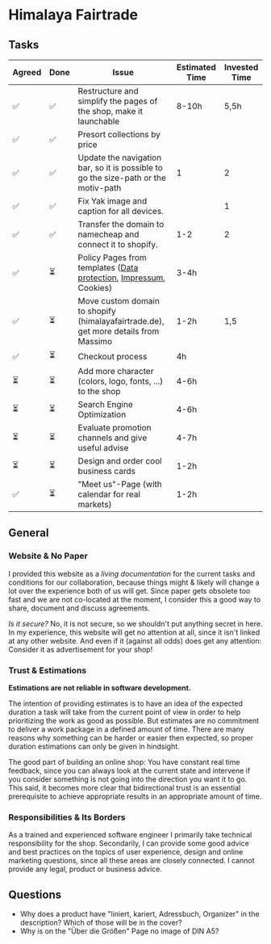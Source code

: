 # Himalaya Fairtrade

## Tasks

| Agreed | Done | Issue                                                                                                                                                                     | Estimated Time | Invested Time |
| ------ | ---- | ------------------------------------------------------------------------------------------------------------------------------------------------------------------------- | -------------- | ------------- |
| ✅      | ✅    | Restructure and simplify the pages of the shop, make it launchable                                                                                                        | 8-10h          | 5,5h          |
| ✅      | ✅    | Presort collections by price                                                                                                                                              |                |               |
| ✅      | ✅    | Update the navigation bar, so it is possible to go the size-path or the motiv-path                                                                                        | 1              | 2             |
| ✅      | ✅    | Fix Yak image and caption for all devices.                                                                                                                                |                | 1             |
| ✅      | ✅    | Transfer the domain to namecheap and connect it to shopify.                                                                                                               | 1-2            | 2             |
| ✅      | ⏳    | Policy Pages from templates ([Data protection](https://help.shopify.com/pdf/gdpr-whitepaper.pdf), [Impressum](https://www.shopify.de/tools/impressum-generator), Cookies) | 3-4h           |               |
| ✅      | ⏳    | Move custom domain to shopify (himalayafairtrade.de), get more details from Massimo                                                                                       | 1-2h           | 1,5           |
| ✅      | ⏳    | Checkout process                                                                                                                                                          | 4h             |               |
| ⏳      | ⏳    | Add more character (colors, logo, fonts, ...) to the shop                                                                                                                 | 4-6h           |               |
| ⏳      | ⏳    | Search Engine Optimization                                                                                                                                                | 4-6h           |               |
| ⏳      | ⏳    | Evaluate promotion channels and give useful advise                                                                                                                        | 4-7h           |               |
| ⏳      | ⏳    | Design and order cool business cards                                                                                                                                      | 1-2h           |               |
| ✅      | ⏳    | "Meet us"-Page (with calendar for real markets)                                                                                                                           | 1-2h           |               |


## General
### Website & No Paper
I provided this website as a *living documentation* for the current tasks and conditions for our collaboration, because things might & likely will change a lot over the experience both of us will get. Since paper gets obsolete too fast and we are not co-located at the moment, I consider this a good way to share, document and discuss agreements.

*Is it secure?* No, it is not secure, so we shouldn't put anything secret in here. In my experience, this website will get no attention at all, since it isn't linked at any other website. And even if it (against all odds) does get any attention: Consider it as advertisement for your shop!

### Trust & Estimations
**Estimations are not reliable in software development.**

The intention of providing estimates is to have an idea of the expected duration a task will take from the current point of view in order to help prioritizing the work as good as possible. But estimates are no commitment to deliver a work package in a defined amount of time. There are many reasons why something can be harder or easier then expected, so proper duration estimations can only be given in hindsight.

The good part of building an online shop: You have constant real time feedback, since you can always look at the current state and intervene if you consider something is not going into the direction you want it to go. This said, it becomes more clear that bidirectional trust is an essential prerequisite to achieve appropriate results in an appropriate amount of time.

### Responsibilities & Its Borders
As a trained and experienced software engineer I primarily take technical responsibility for the shop. Secondarily, I can provide some good advice and best practices on the topics of user experience, design and online marketing questions, since all these areas are closely connected. I cannot provide any legal, product or business advice.

## Questions
- Why does a product have "liniert, kariert, Adressbuch, Organizer" in the description? Which of those will be in the cover?
- Why is on the "Über die Größen" Page no image of DIN A5?
